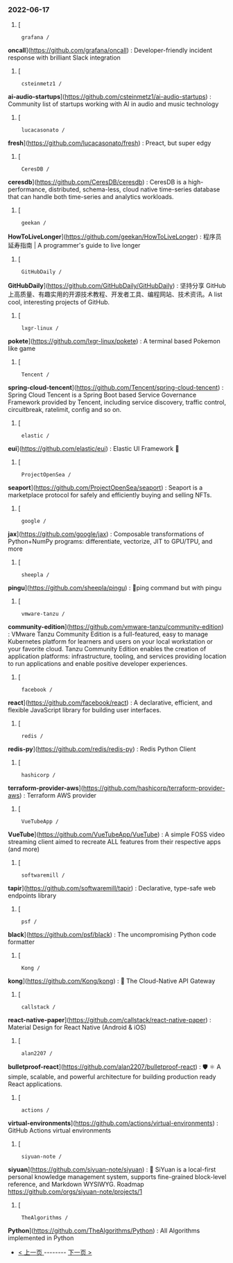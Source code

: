 ### 2022-06-17 
1. [
    

        grafana /
**oncall**](https://github.com/grafana/oncall) : Developer-friendly incident response with brilliant Slack integration
1. [
    

        csteinmetz1 /
**ai-audio-startups**](https://github.com/csteinmetz1/ai-audio-startups) : Community list of startups working with AI in audio and music technology
1. [
    

        lucacasonato /
**fresh**](https://github.com/lucacasonato/fresh) : Preact, but super edgy
1. [
    

        CeresDB /
**ceresdb**](https://github.com/CeresDB/ceresdb) : CeresDB is a high-performance, distributed, schema-less, cloud native time-series database that can handle both time-series and analytics workloads.
1. [
    

        geekan /
**HowToLiveLonger**](https://github.com/geekan/HowToLiveLonger) : 程序员延寿指南 | A programmer's guide to live longer
1. [
    

        GitHubDaily /
**GitHubDaily**](https://github.com/GitHubDaily/GitHubDaily) : 坚持分享 GitHub 上高质量、有趣实用的开源技术教程、开发者工具、编程网站、技术资讯。A list cool, interesting projects of GitHub.
1. [
    

        lxgr-linux /
**pokete**](https://github.com/lxgr-linux/pokete) : A terminal based Pokemon like game
1. [
    

        Tencent /
**spring-cloud-tencent**](https://github.com/Tencent/spring-cloud-tencent) : Spring Cloud Tencent is a Spring Boot based Service Governance Framework provided by Tencent, including service discovery, traffic control, circuitbreak, ratelimit, config and so on.
1. [
    

        elastic /
**eui**](https://github.com/elastic/eui) : Elastic UI Framework 🙌
1. [
    

        ProjectOpenSea /
**seaport**](https://github.com/ProjectOpenSea/seaport) : Seaport is a marketplace protocol for safely and efficiently buying and selling NFTs.
1. [
    

        google /
**jax**](https://github.com/google/jax) : Composable transformations of Python+NumPy programs: differentiate, vectorize, JIT to GPU/TPU, and more
1. [
    

        sheepla /
**pingu**](https://github.com/sheepla/pingu) : 🐧ping command but with pingu
1. [
    

        vmware-tanzu /
**community-edition**](https://github.com/vmware-tanzu/community-edition) : VMware Tanzu Community Edition is a full-featured, easy to manage Kubernetes platform for learners and users on your local workstation or your favorite cloud. Tanzu Community Edition enables the creation of application platforms: infrastructure, tooling, and services providing location to run applications and enable positive developer experiences.
1. [
    

        facebook /
**react**](https://github.com/facebook/react) : A declarative, efficient, and flexible JavaScript library for building user interfaces.
1. [
    

        redis /
**redis-py**](https://github.com/redis/redis-py) : Redis Python Client
1. [
    

        hashicorp /
**terraform-provider-aws**](https://github.com/hashicorp/terraform-provider-aws) : Terraform AWS provider
1. [
    

        VueTubeApp /
**VueTube**](https://github.com/VueTubeApp/VueTube) : A simple FOSS video streaming client aimed to recreate ALL features from their respective apps (and more)
1. [
    

        softwaremill /
**tapir**](https://github.com/softwaremill/tapir) : Declarative, type-safe web endpoints library
1. [
    

        psf /
**black**](https://github.com/psf/black) : The uncompromising Python code formatter
1. [
    

        Kong /
**kong**](https://github.com/Kong/kong) : 🦍 The Cloud-Native API Gateway
1. [
    

        callstack /
**react-native-paper**](https://github.com/callstack/react-native-paper) : Material Design for React Native (Android & iOS)
1. [
    

        alan2207 /
**bulletproof-react**](https://github.com/alan2207/bulletproof-react) : 🛡️ ⚛️ A simple, scalable, and powerful architecture for building production ready React applications.
1. [
    

        actions /
**virtual-environments**](https://github.com/actions/virtual-environments) : GitHub Actions virtual environments
1. [
    

        siyuan-note /
**siyuan**](https://github.com/siyuan-note/siyuan) : 📕 SiYuan is a local-first personal knowledge management system, supports fine-grained block-level reference, and Markdown WYSIWYG. Roadmap https://github.com/orgs/siyuan-note/projects/1
1. [
    

        TheAlgorithms /
**Python**](https://github.com/TheAlgorithms/Python) : All Algorithms implemented in Python 

- [ < 上一页 ](https://github.com/able8/github-trending-daily-record/blob/master/2022-06-16.md) -------- [ 下一页 > ](https://github.com/able8/github-trending-daily-record/blob/master/2022-06-18.md)